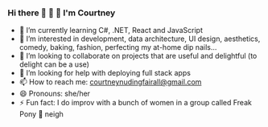 ### Hi there 👋 🦄 🍦 I'm Courtney

- 🌱 I’m currently learning C#, .NET, React and JavaScript
- 👀 I’m interested in development, data architecture, UI design, aesthetics, comedy, baking, fashion, perfecting my at-home dip nails...
- 👯 I’m looking to collaborate on projects that are useful and delightful (to delight can be a use)
- 🤔 I’m looking for help with deploying full stack apps
- 📫 How to reach me: courtneynudingfairall@gmail.com
- 😄 Pronouns: she/her
- ⚡ Fun fact: I do improv with a bunch of women in a group called Freak Pony 🦄 neigh
